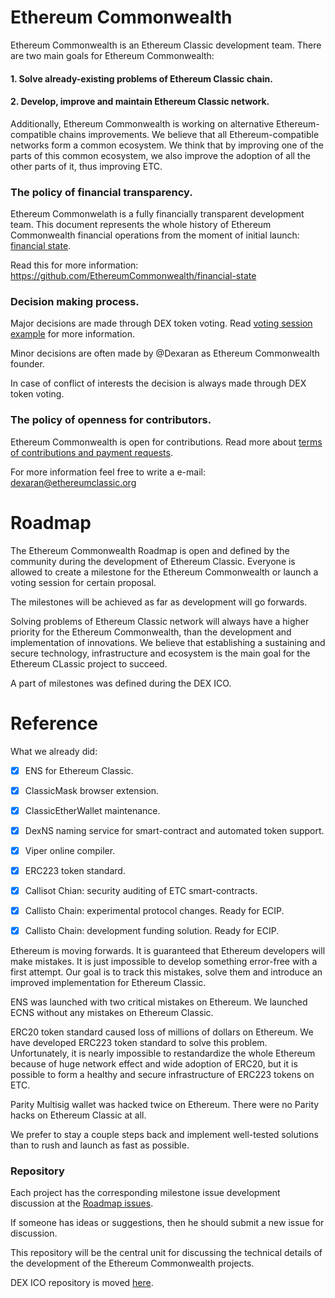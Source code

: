 # Ethereum Commonwealth

Ethereum Commonwealth is an Ethereum Classic development team. There are two main goals for Ethereum Commonwealth:

#### 1. Solve already-existing problems of Ethereum Classic chain.

#### 2. Develop, improve and maintain Ethereum Classic network.

Additionally, Ethereum Commonwealth is working on alternative Ethereum-compatible chains improvements. We believe that all Ethereum-compatible networks form a common ecosystem. We think that by improving one of the parts of this common ecosystem, we also improve the adoption of all the other parts of it, thus improving ETC.

### The policy of financial transparency.

Ethereum Commonwelath is a fully financially transparent development team. This document represents the whole history of Ethereum Commonwealth financial operations from the moment of initial launch: [financial state](https://docs.google.com/spreadsheets/d/1-ibJXI9IfrkKloLgN6RHxoXeCbdqa9mti1afTcO1BQk/edit#gid=979560349).

Read this for more information: https://github.com/EthereumCommonwealth/financial-state

### Decision making process.

Major decisions are made through DEX token voting. Read [voting session example](https://github.com/EthereumCommonwealth/Roadmap/issues/1) for more information.

Minor decisions are often made by @Dexaran as Ethereum Commonwealth founder.

In case of conflict of interests the decision is always made through DEX token voting.

### The policy of openness for contributors.

Ethereum Commonwealth is open for contributions. Read more about [terms of contributions and payment requests](https://github.com/EthereumCommonwealth/Roadmap/issues/35).

For more information feel free to write a e-mail: dexaran@ethereumclassic.org

# Roadmap

The Ethereum Commonwealth Roadmap is open and defined by the community during the development of Ethereum Classic. Everyone is allowed to create a milestone for the Ethereum Commonwealth or launch a voting session for certain proposal.

The milestones will be achieved as far as development will go forwards.

Solving problems of Ethereum Classic network will always have a higher priority for the Ethereum Commonwealth, than the development and implementation of innovations. We believe that establishing a sustaining and secure technology, infrastructure and ecosystem is the main goal for the Ethereum CLassic project to succeed.

A part of milestones was defined during the DEX ICO.

# Reference

What we already did:

- [x] ENS for Ethereum Classic.

- [x] ClassicMask browser extension.

- [x] ClassicEtherWallet maintenance.

- [x] DexNS naming service for smart-contract and automated token support.

- [x] Viper online compiler.

- [x] ERC223 token standard.

- [x] Callisot Chian: security auditing of ETC smart-contracts.

- [x] Callisto Chain: experimental protocol changes. Ready for ECIP.

- [x] Callisto Chain: development funding solution. Ready for ECIP.

Ethereum is moving forwards. It is guaranteed  that Ethereum developers will make mistakes. It is just impossible to develop something error-free with a first attempt. Our goal is to track this mistakes, solve them and introduce an improved implementation for Ethereum Classic.

ENS was launched with two critical mistakes on Ethereum. We launched ECNS without any mistakes on Ethereum Classic.

ERC20 token standard caused loss of millions of dollars on Ethereum. We have developed ERC223 token standard to solve this problem. Unfortunately, it is nearly impossible to restandardize the whole Ethereum because of huge network effect and wide adoption of ERC20, but it is possible to form a healthy and secure infrastructure of ERC223 tokens on ETC.

Parity Multisig wallet was hacked twice on Ethereum. There were no Parity hacks on Ethereum Classic at all.

We prefer to stay a couple steps back and implement well-tested solutions than to rush and launch as fast as possible.

### Repository

Each project has the corresponding milestone issue development discussion at the [Roadmap issues](https://github.com/EthereumCommonwealth/Roadmap/issues).

If someone has ideas or suggestions, then he should submit a new issue for discussion.

This repository will be the central unit for discussing the technical details of the development of the Ethereum Commonwealth projects.

DEX ICO repository is moved [here](https://github.com/EthereumCommonwealth/ICO).
